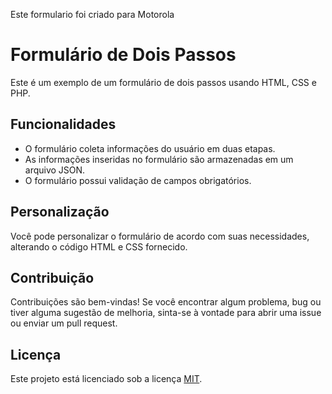 Este formulario foi criado para Motorola

# Formulário de Dois Passos

Este é um exemplo de um formulário de dois passos usando HTML, CSS e PHP.

## Funcionalidades

- O formulário coleta informações do usuário em duas etapas.
- As informações inseridas no formulário são armazenadas em um arquivo JSON.
- O formulário possui validação de campos obrigatórios.

## Personalização

Você pode personalizar o formulário de acordo com suas necessidades, alterando o código HTML e CSS fornecido.

## Contribuição

Contribuições são bem-vindas! Se você encontrar algum problema, bug ou tiver alguma sugestão de melhoria, sinta-se à vontade para abrir uma issue ou enviar um pull request.

## Licença

Este projeto está licenciado sob a licença [MIT](https://github.com/orafinhasilva/form/blob/main/LICENSE).

